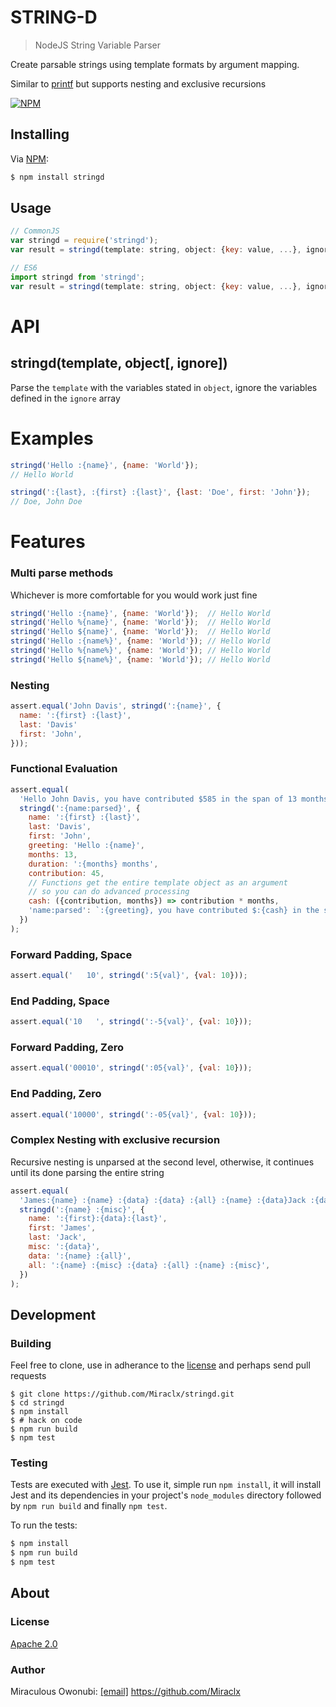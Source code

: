 STRING-D
========================================
> NodeJS String Variable Parser

Create parsable strings using template formats by argument mapping.

Similar to [printf][printf] but supports nesting and exclusive recursions

[![NPM](https://nodei.co/npm/stringd.png?stars&downloads)](https://nodei.co/npm/stringd/)

## Installing

Via [NPM][npm]:

``` bash
$ npm install stringd
```

## Usage

``` javascript
// CommonJS
var stringd = require('stringd');
var result = stringd(template: string, object: {key: value, ...}, ignore?: string[]);

// ES6
import stringd from 'stringd';
var result = stringd(template: string, object: {key: value, ...}, ignore?: string[]));
```

# API
## stringd(template, object[, ignore])
Parse the `template` with the variables stated in `object`, ignore the variables defined in the `ignore` array

# Examples
``` javascript
stringd('Hello :{name}', {name: 'World'});
// Hello World

stringd(':{last}, :{first} :{last}', {last: 'Doe', first: 'John'});
// Doe, John Doe
```

# Features
### Multi parse methods
Whichever is more comfortable for you would work just fine
``` javascript
stringd('Hello :{name}', {name: 'World'});  // Hello World
stringd('Hello %{name}', {name: 'World'});  // Hello World
stringd('Hello ${name}', {name: 'World'});  // Hello World
stringd('Hello :{name%}', {name: 'World'}); // Hello World
stringd('Hello %{name%}', {name: 'World'}); // Hello World
stringd('Hello ${name%}', {name: 'World'}); // Hello World
```


### Nesting
``` javascript
assert.equal('John Davis', stringd(':{name}', {
  name: ':{first} :{last}',
  last: 'Davis'
  first: 'John',
}));
```

### Functional Evaluation
``` javascript
assert.equal(
  'Hello John Davis, you have contributed $585 in the span of 13 months',
  stringd(':{name:parsed}', {
    name: ':{first} :{last}',
    last: 'Davis',
    first: 'John',
    greeting: 'Hello :{name}',
    months: 13,
    duration: ':{months} months',
    contribution: 45,
    // Functions get the entire template object as an argument
    // so you can do advanced processing
    cash: ({contribution, months}) => contribution * months,
    'name:parsed': `:{greeting}, you have contributed $:{cash} in the span of :{duration}`,
  })
);
```

### Forward Padding, Space
``` javascript
assert.equal('   10', stringd(':5{val}', {val: 10}));
```

### End Padding, Space
``` javascript
assert.equal('10   ', stringd(':-5{val}', {val: 10}));
```

### Forward Padding, Zero
``` javascript
assert.equal('00010', stringd(':05{val}', {val: 10}));
```

### End Padding, Zero
``` javascript
assert.equal('10000', stringd(':-05{val}', {val: 10}));
```

### Complex Nesting with exclusive recursion
Recursive nesting is unparsed at the second level, otherwise, it continues until its done parsing the entire string
``` javascript
assert.equal(
  'James:{name} :{name} :{data} :{data} :{all} :{name} :{data}Jack :{data}',
  stringd(':{name} :{misc}', {
    name: ':{first}:{data}:{last}',
    first: 'James',
    last: 'Jack',
    misc: ':{data}',
    data: ':{name} :{all}',
    all: ':{name} :{misc} :{data} :{all} :{name} :{misc}',
  })
);
```
## Development
### Building
Feel free to clone, use in adherance to the [license][license] and perhaps send pull requests
```
$ git clone https://github.com/Miraclx/stringd.git
$ cd stringd
$ npm install
$ # hack on code
$ npm run build
$ npm test
```
### Testing
Tests are executed with [Jest][jest]. To use it, simple run `npm install`, it will install
Jest and its dependencies in your project's `node_modules` directory followed by `npm run build` and finally `npm test`.

To run the tests:

```bash
$ npm install
$ npm run build
$ npm test
```
## About
### License
[Apache 2.0][license]
### Author
Miraculous Owonubi: [[email]](mailto:omiraculous@gmail.com) <https://github.com/Miraclx>

[npm]:  https://github.com/npm/npm "The Node Package Manager"
[jest]:  https://github.com/facebook/jest "Delightful JavaScript Testing"
[printf]:  https://github.com/adaltas/node-printf
[license]:  LICENSE "Apache 2.0 License"
